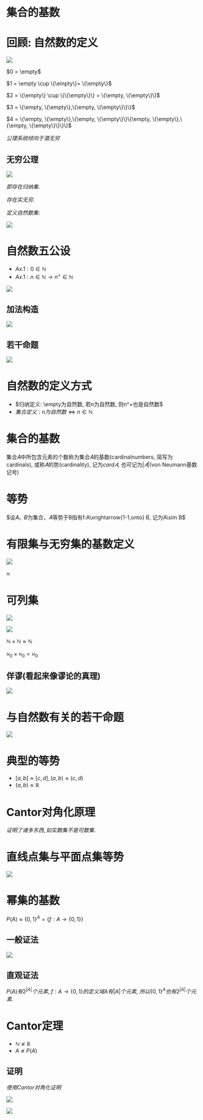 # 集合的基数

# 回顾: 自然数的定义

![](./image/2020-11-09-10-27-40.png)

$0 = \empty$

$1 = \empty \cup \{\empty\}= \{\empty\}$

$2 = \{\empty\} \cup \{\{\empty\}\} = \{\empty, \{\empty\}\}$

$3 = \{\empty, \{\empty\},\{\empty, \{\empty\}\}\}$

$4 = \{\empty, \{\empty\},\{\empty, \{\empty\}\}\{\empty, \{\empty\},\{\empty, \{\empty\}\}\}\}$

$公理系统倾向于潜无穷$

## 无穷公理

![](./image/2020-11-09-10-30-53.png)

$即存在归纳集.$

$存在实无穷.$

$定义自然数集:$

![](./image/2020-11-09-10-34-48.png)

# 自然数五公设

* $Ax.1: 0 \in \mathbb{N}$
* $Ax.1: n \in \mathbb{N} \to n^+ \in \mathbb{N}$

![](./image/2020-11-09-10-49-45.png)

## 加法构造

![](./image/2020-11-09-10-50-22.png)

## 若干命题

![](./image/2020-11-09-10-50-57.png)

# 自然数的定义方式

* $归纳定义: \empty为自然数, 若n为自然数, 则n^+也是自然数$
* $集合定义: n为自然数 \Leftrightarrow n\in \mathbb N$


# 集合的基数

集合𝐴中所包含元素的个数称为集合𝐴的基数(cardinalnumbers, 简写为cardinals), 或称𝐴的势(cardinality),
记为$card 𝐴$, 也可记为$|𝐴|$(von Neumann基数记号)

# 等势

$设𝐴，𝐵为集合，𝐴等势于B指有f:A\xrightarrow{1-1,onto} B, 记为A\sim B$

# 有限集与无穷集的基数定义

![](./image/2020-11-09-10-58-56.png)

$\aleph$

# 可列集

![](./image/2020-11-09-11-24-47.png)

![](./image/2020-11-09-11-27-28.png)

$\mathbb{N}\times\mathbb{N} \approx \mathbb{N}$

$\aleph_0\times\aleph_0=\aleph_0$

## 佯谬(看起来像谬论的真理)

![](./image/2020-11-09-11-34-06.png)

# 与自然数有关的若干命题

![](./image/2020-11-09-11-39-02.png)

# 典型的等势

* $[a,b]\approx [c,d], (a,b)\approx (c,d)$
* $(a,b)\approx \mathbb{R}$

# Cantor对角化原理

$证明了诸多东西, 如实数集不是可数集.$

# 直线点集与平面点集等势

![](./image/2020-11-09-11-59-28.png)

# 幂集的基数

$P(A)\approx \{0,1\}^{A}=\{f:A\to \{0,1\}\}$

## 一般证法

![](./image/2020-11-12-10-45-33.png)

## 直观证法

$P(A)有2^{|A|}个元素,$
$f:A\to \{0,1\}的定义域A有|A|个元素,$
$所以\{0,1\}^{A}也有2^{|A|}个元素.$

# Cantor定理

* $\mathbb{N} \not\approx \mathbb{R}$
* $A \not\approx P(A)$

## 证明

$使用Cantor对角化证明$

![](./image/2020-11-12-11-13-45.png)

![](./image/2020-11-12-11-13-27.png)

